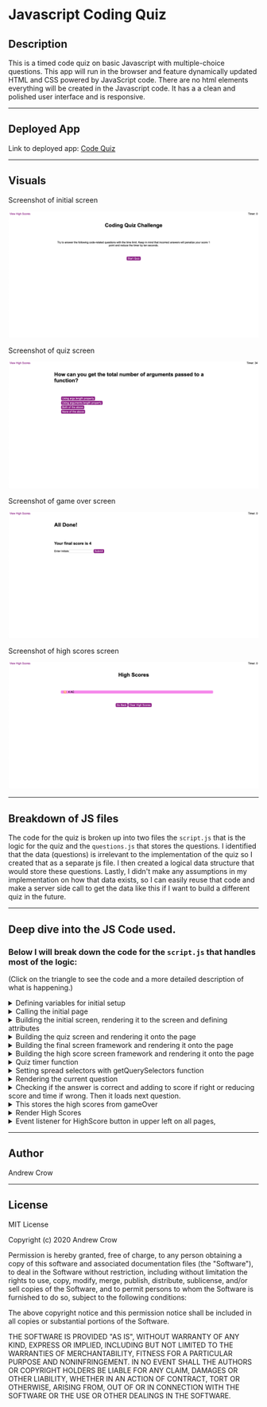 # Javascript Coding Quiz

## Description

This is a timed code quiz on basic Javascript with multiple-choice questions. This app will run in the browser and feature dynamically updated HTML and CSS powered by  JavaScript code. There are no html elements everything will be created in the Javascript code. It has a a clean and polished user interface and is responsive.

-------------

## Deployed App

Link to deployed app: [Code Quiz](https://crowandrew.github.io/code_quiz/)

-------------

## Visuals
 
 Screenshot of initial screen

![Code Quiz Initial Screen Shot](./code-quiz-screenshot.png)

Screenshot of quiz screen

![In Quiz Screen Shot](./quiz-screenshot.png)

Screenshot of game over screen

![Game Over Screen Shot](./game-over-screenshot.png)

Screenshot of high scores screen

![High Scores Screen Shot](./high-score-screenshot.png)

-------------

## Breakdown of JS files

The code for the quiz is broken up into two files the `script.js` that is the logic for the quiz and the `questions.js` that stores the questions. I identified that the data (questions) is irrelevant to the implementation of the quiz so I created that as a separate js file. I then created a logical data structure that would store these questions. Lastly, I didn't make any assumptions in my implementation on how that data exists, so I can easily reuse that code and make a server side call to get the data like this if I want to build a different quiz in the future.

-------------

## Deep dive into the JS Code used.

### Below I will break down the code for the `script.js` that handles most of the logic:

(Click on the triangle to see the code and a more detailed description of what is happening.)

<details>
<summary>Defining variables for initial setup</summary>
<p>In this section we are defining the global variables that we will later use in the build functions and sub functions.</p>

```javascript
const leftAside = document.createElement("aside");
const main = document.createElement("main");
const rightAside = document.createElement("aside");
const numberQuestions = quizQuestions.length;
let allHighScores = [];
let timerCount = 0;
let currentQuestion = 0;
let score = 0;
```
</details>

<details>
<summary>Calling the initial page</summary>
<p>This is simply just calling the init() function.</p>

```javascript
init()
```
</details>

<details>
<summary>Building the initial screen, rendering it to the screen and defining attributes</summary>
<p>This is setting the attributes for everything on the main page. Creating some html tags and entering the text for those tags. Then we are appending those to the document body so this displays on the window. We are resetting the score to zero as well. Lastly, we have an event listener waiting for a click that will clear all the html in the main section, set the timer to 60 seconds, then calling the startTimer() function and buildQuiz() function.</p>

```javascript
function init() {
  document.body.setAttribute("class", "container");
  leftAside.setAttribute("id", "highscore");
  leftAside.innerHTML = "View High Scores"
  rightAside.innerHTML = "Timer: <span></span>";
  rightAside.children[0].setAttribute("id", "timer");
  main.innerHTML = "<div><h1>Coding Quiz Challenge</h1></div><div><p>Try to answer the following code-related questions with the time limit. Keep in mind that incorrect answers will penalize your score 1 point and reduce the timer by ten seconds.</p></div><div><button>Start Quiz</button></div>";
  main.setAttribute("class", "");
  main.children[2].children[0].setAttribute("id", "startBtn")
  document.body.appendChild(leftAside);
  document.body.appendChild(main);
  document.body.appendChild(rightAside);
  document.getElementById('timer').textContent = timerCount;
  score = 0;
  document.getElementById("startBtn").addEventListener("click", function () {
    main.innerHTML = "";
    timerCount = 60;
    startTimer();
    buildQuiz();
  });
}
```
</details>

<details>
<summary>Building the quiz screen and rendering it onto the page</summary>
<p>This is building the framework for the quiz first by setting the inner HTML with a div with a header, a div with a un-ordered list and a div with an h2. We then set attributes and variables for these. Then we use a spread syntax expression so we can call variables from the getQuerySelectors()function below. Then using those variables we add some more buttons and set their ids to a,b,c and d. Lastly, we call the renderQuestions() function to load the questions onto the page.</p>

```javascript
function buildQuiz() {
  main.innerHTML = "<div><h1></h1></div><div><ul><li></li><li></li><li></li><li></li></ul></div><div><h2></h2></div>";
  main.setAttribute("class", "quiz");
  let quesArea = main.children[0].children[0];
  let ansArea = main.children[1].children[0];
  let fbArea = main.children[2].children[0];
  quesArea.setAttribute("id", "questionArea");
  ansArea.setAttribute("id", "answerArea");
  ansArea.children[0].setAttribute("id", "answerOne");
  ansArea.children[1].setAttribute("id", "answerTwo");
  ansArea.children[2].setAttribute("id", "answerThree");
  ansArea.children[3].setAttribute("id", "answerFour");
  fbArea.setAttribute("id", "feedbackArea");
  let qs = [...getQuerySelectors()];
  qs[1].innerHTML = "<button></button>";
  qs[2].innerHTML = "<button></button>";
  qs[3].innerHTML = "<button></button>";
  qs[4].innerHTML = "<button></button>";
  qs[1].children[0].setAttribute("id", "a");
  qs[2].children[0].setAttribute("id", "b");
  qs[3].children[0].setAttribute("id", "c");
  qs[4].children[0].setAttribute("id", "d");
  renderQuestions();
}
```
</details>

<details>
<summary>Building the final screen framework and rendering it onto the page</summary>
<p>This is building the framework for the final screen before entering your initials to the high score list. In this we are setting the timer to zero so it does not go to negative numbers. Displaying text that we are "All Done!" and then creating a form with attributes for the input fields. We then have an event listener waiting for a click on submit that will call the storeScore() that has the variable inputInitials passed into it and the highScore() function.</p>

```javascript
function gameOver() {
  timerCount = 0;
  document.getElementById('timer').textContent = timerCount;
  document.getElementById("questionArea").textContent = "All Done!";
  let finalMain = main.children[1];
  let h2 = document.createElement("h2");
  let scoreForm = document.createElement("form");
  let initials = document.createElement("label");
  let inputInitials = document.createElement("input");
  let submit = document.createElement("input")
  finalMain.innerHTML = "";
  h2.textContent = "Your final score is " + score;
  initials.textContent = "Enter Initials"
  scoreForm.setAttribute("id", "finalForm");
  initials.setAttribute("for", "userIN");
  inputInitials.setAttribute("type", "text");
  inputInitials.setAttribute("id", "userIN");
  inputInitials.setAttribute("name", "initials");
  submit.setAttribute("type", "submit");
  submit.setAttribute("value", "Submit");
  submit.setAttribute("id", "submitBtn");
  finalMain.appendChild(h2);
  finalMain.appendChild(scoreForm);
  scoreForm.appendChild(initials);
  scoreForm.appendChild(inputInitials);
  scoreForm.appendChild(submit);
  
  document.getElementById("submitBtn").addEventListener("click", function (event) {
    event.preventDefault();
    storeScore(inputInitials)
    highScore()
  });
  
}
```
</details>

<details>
<summary>Building the high score screen framework and rendering it onto the page</summary>
<p>This is building the framework for the high score screen and setting attributes. It is then calling the renderHighScore() function to load all the stored high scores. Lastly, we have two event listeners waiting to be clicked. The first event listener is looking at the go back button that will set the current questions to 0 and call the init() function to start the quiz again. The second event listener is looking ate the clear high scores button and will clear the allHighScores[] array and call the highScore() to reset the current screen.</p>

```javascript
function highScore() {
  main.innerHTML = "<div><h1>High Scores</h1></div><div></div><div></div>";
  let goBack = document.createElement("button");
  let clearHighScores = document.createElement("button");
  clearHighScores.textContent = "Clear High Scores";
  goBack.textContent = "Go Back";
  goBack.setAttribute("id", "goBack");
  main.setAttribute("class", "highScore");
  clearHighScores.setAttribute("id", "clearHighScores");
  main.children[2].appendChild(goBack);
  main.children[2].appendChild(clearHighScores)
  renderHighScores();
  
  document.getElementById("goBack").addEventListener("click", function () {
    currentQuestion = 0;
    init();
  });
  
  document.getElementById("clearHighScores").addEventListener("click", function () {
    allHighScores = [];
    highScore();
  });
  
}
```
</details>

<details>
<summary>Quiz timer function</summary>
<p>This function is creating timer for the quiz that will cycle every 1000 milliseconds. In that cycle it will reduce the time by 1 unless the timer is at zero. If the timer is at zero it will call the gameOver() function and break the cycle.</p>
```javascript
function startTimer() {
  let timeInterval = setInterval(function () {
    document.getElementById('timer').textContent = timerCount;
    timerCount--;
    if (timerCount <= 0) {
      document.getElementById('timer').textContent = timerCount;
      gameOver();
      clearInterval(timeInterval);
    }
  }, 1000);
}
```
</details>

<details>
<summary>Setting spread selectors with getQuerySelectors function</summary>
<p>This function is creating multiple variables so they can be used similar to global variables in multiple functions. The reason this is needed is that when the init() function is called at the start these ids do not yet exist to be defined as global variables.</p>

```javascript
function getQuerySelectors() {
  const question = document.getElementById("questionArea");
  const answers = document.getElementById("answerArea")
  const answerOne = document.getElementById("answerOne");
  const answerTwo = document.getElementById("answerTwo");
  const answerThree = document.getElementById("answerThree");
  const answerFour = document.getElementById("answerFour");
  return [question, answerOne, answerTwo, answerThree, answerFour, answers]
};
```
</details>

<details>
<summary>Rendering the current question</summary>
<p>This function is setting the text content areas defined in the getQuerySelectors() and giving them the value of the properties from the object pulled from the quizQuestions array. We are using the index and the currentQuestion to set what question we are on. Lastly, it runs the nextQuestion() function.</p>

```javascript
function renderQuestions() {
  let qs = [...getQuerySelectors()];
  qs[0].textContent = quizQuestions[currentQuestion].question;
  qs[1].children[0].textContent = quizQuestions[currentQuestion].answers.a;
  qs[2].children[0].textContent = quizQuestions[currentQuestion].answers.b;
  qs[3].children[0].textContent = quizQuestions[currentQuestion].answers.c;
  qs[4].children[0].textContent = quizQuestions[currentQuestion].answers.d;
  nextQuestion();
}
```
</details>

<details>
<summary>Checking if the answer is correct and adding to score if right or reducing score and time if wrong. Then it loads next question.</summary>
<p>This section handles a lot. First it pulls the variables form getQuerySelectors() function. Then is attaches an event listen to the entire answers section, Once an answer is clicked it is pulling the id for that button and seeing if it matches the correct answer for that question. If it does match it will increase the score by one and set answerCorrectly variable to true. If it does not match it reduces the score bye 1, subtracts 10 seconds from the timer and sets answerCorrectly to false. Next, it adds 1 ot currentQuestion to get the next question. It then checks to make sure that we are not out of questions before then calls buildQuiz(). If we are out of questions it calls gameOver(). Lastly, it displays Correct if answerCorreclty is true for 1.5 seconds or Wrong is answerCorrectly is false for 1.5 seconds.</p>

```javascript
function nextQuestion() {
  let qs = [...getQuerySelectors()];
  qs[5].addEventListener("click", function (event) {
    event.preventDefault();
    if (event.target.matches("button")) {
      console.log(event.target.textContent);
      let userAnswer = event.target.id;
      let correctAnswer = quizQuestions[currentQuestion].correctAnswer;
      let answerCorrectly;
      if (userAnswer === correctAnswer) {
        score++
        answerCorrectly = true;
      } else {
        score--
        timerCount -= 10;
        document.getElementById('timer').textContent = timerCount;
        answerCorrectly = false;
      };
      currentQuestion++
      if (currentQuestion !== numberQuestions) {
        buildQuiz(currentQuestion);
      } else {
        gameOver();
      };
      if (answerCorrectly) {
        document.getElementById("feedbackArea").textContent = "Correct!"
        setTimeout(function () {
          document.getElementById("feedbackArea").textContent = "";
        }, 1500);
      } else {
        document.getElementById("feedbackArea").textContent = "Wrong!"
        setTimeout(function () {
          document.getElementById("feedbackArea").textContent = "";
        }, 1500);
      };
    };
  });
}
```
</details> 

<details>
<summary>This stores the high scores from gameOver</summary> 
<p>This is grabbing the score and appending the initials to it as long as some has entered something in the initials field. Then it is creating the variable newHighScore and pushing it to the array allHighScores.</p>

```javascript
function storeScore(inputInitials) {
  let initialText = inputInitials.value.trim();
  if (initialText === "") {
    return
  }
  let newHighScore = score + "   " + initialText;
  allHighScores.push(newHighScore);
}
```
</details>

<details>
<summary>Render High Scores</summary>
<p>This is creating a order list element on high scores screen and then sorting the array allHighScores for highest to lowest. Next, it is looping through the sorted array allHighScores and creating a list item for each.</p>

```javascript
function renderHighScores(){
  let highScoreList = document.createElement("ol");
  main.children[1].appendChild(highScoreList);
  let allHighScoresSort = allHighScores.sort();
  for (let i = 0; i < allHighScores.length; i++) {
    let highScore = allHighScoresSort[i];
    let li = document.createElement("li");
    li.textContent = highScore;
    li.setAttribute("data-index", i);
    
    highScoreList.appendChild(li);
    
  }
}
```
</details>

<details>
<summary>Event listener for HighScore button in upper left on all pages,</summary>
<p>This is the event listener that sits on every p[age waiting for someone to click View High Scores. When clicked it clears the HTML for main and the calls the highScore() function.</p>
```javascript
leftAside.addEventListener("click", function () {
  main.innerHTML = "";
  highScore();
})
```
</details>

-------------

## Author

Andrew Crow

-------------

## License

MIT License

Copyright (c) 2020 Andrew Crow

Permission is hereby granted, free of charge, to any person obtaining a copy
of this software and associated documentation files (the "Software"), to deal
in the Software without restriction, including without limitation the rights
to use, copy, modify, merge, publish, distribute, sublicense, and/or sell
copies of the Software, and to permit persons to whom the Software is
furnished to do so, subject to the following conditions:

The above copyright notice and this permission notice shall be included in all
copies or substantial portions of the Software.

THE SOFTWARE IS PROVIDED "AS IS", WITHOUT WARRANTY OF ANY KIND, EXPRESS OR
IMPLIED, INCLUDING BUT NOT LIMITED TO THE WARRANTIES OF MERCHANTABILITY,
FITNESS FOR A PARTICULAR PURPOSE AND NONINFRINGEMENT. IN NO EVENT SHALL THE
AUTHORS OR COPYRIGHT HOLDERS BE LIABLE FOR ANY CLAIM, DAMAGES OR OTHER
LIABILITY, WHETHER IN AN ACTION OF CONTRACT, TORT OR OTHERWISE, ARISING FROM,
OUT OF OR IN CONNECTION WITH THE SOFTWARE OR THE USE OR OTHER DEALINGS IN THE
SOFTWARE.
